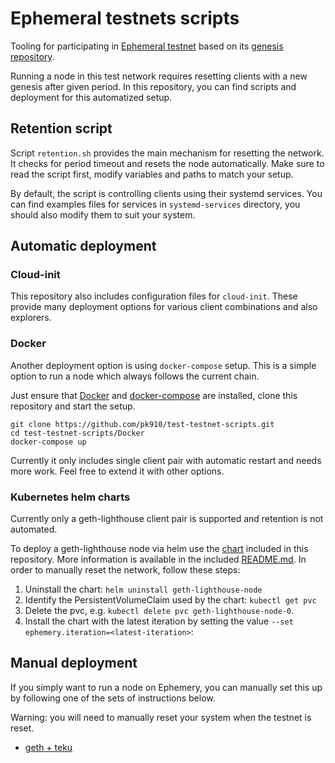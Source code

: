 # Ephemeral testnets scripts

Tooling for participating in [Ephemeral testnet](https://github.com/taxmeifyoucan/ephemeral-testnet) based on its [genesis repository](https://github.com/pk910/test-testnet-repo). 

Running a node in this test network requires resetting clients with a new genesis after given period. In this repository, you can find scripts and deployment for this automatized setup. 

## Retention script

Script `retention.sh` provides the main mechanism for resetting the network. It checks for period timeout and resets the node automatically. Make sure to read the script first, modify variables and paths to match your setup. 

By default, the script is controlling clients using their systemd services. You can find examples files for services in `systemd-services` directory, you should also modify them to suit your system.

## Automatic deployment 

### Cloud-init

This repository also includes configuration files for `cloud-init`. These provide many deployment options for various client combinations and also explorers. 

### Docker

Another deployment option is using `docker-compose` setup. This is a simple option to run a node which always follows the current chain. 

Just ensure that [Docker](https://docs.docker.com/engine/install/) and [docker-compose](https://docs.docker.com/compose/install/linux/) are installed, clone this repository and start the setup. 

```
git clone https://github.com/pk910/test-testnet-scripts.git
cd test-testnet-scripts/Docker
docker-compose up
```
Currently it only includes single client pair with automatic restart and needs more work. Feel free to extend it with other options. 

### Kubernetes helm charts

Currently only a geth-lighthouse client pair is supported and retention is not automated.

To deploy a geth-lighthouse node via helm use the [chart](./charts/geth-lighthouse/) included in this repository. More information is available in the included [README.md](./charts/geth-lighthouse/README.md). In order to manually reset the network, follow these steps:

1. Uninstall the chart: `helm uninstall geth-lighthouse-node` 
2. Identify the PersistentVolumeClaim used by the chart: `kubectl get pvc`
3. Delete the pvc, e.g. `kubectl delete pvc geth-lighthouse-node-0`.
4. Install the chart with the latest iteration by setting the value `--set ephemery.iteration=<latest-iteration>`: 


## Manual deployment

If you simply want to run a node on Ephemery, you can manually set this up by following one of the sets of instructions below.

Warning: you will need to manually reset your system when the testnet is reset.

- [geth + teku](./manual/setup-geku.md)